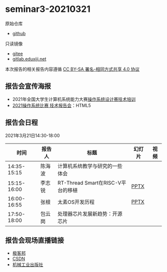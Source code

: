 # seminar3-20210321

原始仓库
 * [github](https://github.com/oscomp/seminar3-20210321/blob/main/README.md)

只读镜像
 * [gitee](https://gitee.com/oscomp/seminar3-20210321)
 * [gitlab.eduxiji.net](https://gitlab.eduxiji.net/oscomp/seminar3-20210321)

本次报告的相关报告内容遵循 [CC BY-SA 署名-相同方式共享 4.0 协议](https://creativecommons.org/licenses/by-sa/4.0/deed.zh)

## 报告会宣传海报

 * 2021年全国大学生计算机系统能力大赛[操作系统设计赛技术培训](https://mp.weixin.qq.com/s/TIo4a6q_-c_a6RAUGjMmqg)
 * [2021操作系统比赛 技术报告会](https://x.eqxiu.com/s/4uyAX8qT)：HTML5

## 报告会日程

2021年3月21日14:30-18:00

| 时间        | 报告人 | 标题                              | 幻灯片                                                       | 视频 |
| ----------- | ------ | --------------------------------- | ------------------------------------------------------------ | ---- |
| 14:35-15:15 | 陈海波 | 计算机系统教学与研究的一些体会    |                                                              |      |
| 15:15-16:00 | 李志锐 | RT-Thread Smart在RISC-V平台的移植 | [PPTX](https://lexiangla.com/teams/k100041/docs/ea31fc08895411ebbaf5268ac2fc28fb?company_from=79350bd4d06911ea91f05254002f1020) |      |
| 16:00-16:55 | 张根   | 太素OS开发历程                    | [PPTX](https://lexiangla.com/teams/k100041/docs/ea34f778895411eb823a9a3a33d65da3?company_from=79350bd4d06911ea91f05254002f1020) |      |
| 17:50-18:00 | 包云岗 | 处理器芯片发展新趋势：开源芯片    |                                                              |      |
## 报告会现场直播链接
* [极客邦](https://live.infoq.cn/room/752)
* [CSDN](https://live.csdn.net/room/wl5875/I21w4bCb)
* [机械工业出版社](http://live.eyunbo.cn/live/59915?uin=1729)


